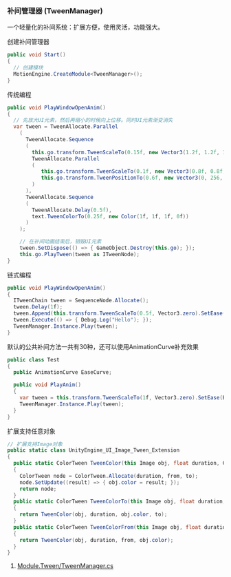 ### 补间管理器 (TweenManager)

一个轻量化的补间系统：扩展方便，使用灵活，功能强大。

创建补间管理器
```C#
public void Start()
{
  // 创建模块
  MotionEngine.CreateModule<TweenManager>();
}
```

传统编程
```C#
public void PlayWindowOpenAnim()
{
  // 先放大UI元素，然后再缩小的时候向上位移。同时UI元素渐变消失
  var tween = TweenAllocate.Parallel
    (
      TweenAllocate.Sequence
      (
        this.go.transform.TweenScaleTo(0.15f, new Vector3(1.2f, 1.2f, 1f)),
        TweenAllocate.Parallel
        (
           this.go.transform.TweenScaleTo(0.1f, new Vector3(0.8f, 0.8f, 1f)),
           this.go.transform.TweenPositionTo(0.6f, new Vector3(0, 256, 0))
        )
      ),
      TweenAllocate.Sequence
      (
        TweenAllocate.Delay(0.5f),
        text.TweenColorTo(0.25f, new Color(1f, 1f, 1f, 0f))
      )
    );

    // 在补间动画结束后，销毁UI元素
    tween.SetDispose(() => { GameObject.Destroy(this.go); });
    this.go.PlayTween(tween as ITweenNode);
}
```

链式编程
```C#
public void PlayWindowOpenAnim()
{
  ITweenChain tween = SequenceNode.Allocate();
  tween.Delay(1f);
  tween.Append(this.transform.TweenScaleTo(0.5f, Vector3.zero).SetEase(TweenEase.Bounce.EaseOut));
  tween.Execute(() => { Debug.Log("Hello"); });
  TweenManager.Instance.Play(tween);
}
```

默认的公共补间方法一共有30种，还可以使用AnimationCurve补充效果
```C#
public class Test
{
  public AnimationCurve EaseCurve;

  public void PlayAnim()
  {
    var tween = this.transform.TweenScaleTo(1f, Vector3.zero).SetEase(EaseCurve);
    TweenManager.Instance.Play(tween);
  }
}
```

扩展支持任意对象
```C#
// 扩展支持Image对象
public static class UnityEngine_UI_Image_Tween_Extension
{
  public static ColorTween TweenColor(this Image obj, float duration, Color from, Color to)
  {
    ColorTween node = ColorTween.Allocate(duration, from, to);
    node.SetUpdate((result) => { obj.color = result; });
    return node;
  }
  public static ColorTween TweenColorTo(this Image obj, float duration, Color to)
  {
    return TweenColor(obj, duration, obj.color, to);
  }
  public static ColorTween TweenColorFrom(this Image obj, float duration, Color from)
  {
    return TweenColor(obj, duration, from, obj.color);
  }
}
```

1. [Module.Tween/TweenManager.cs](https://github.com/gmhevinci/MotionFramework/blob/master/Assets/MotionFramework/Scripts/Runtime/Module/Module.Tween/TweenManager.cs)